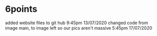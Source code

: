 # 6points
added website files to git hub 9:45pm 13/07/2020
changed code from image main, to image left so our pics aren't massive 5:45pm 17/07/2020
